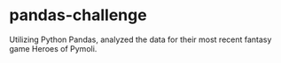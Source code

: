 # pandas-challenge
Utilizing Python Pandas, analyzed the data for their most recent fantasy game Heroes of Pymoli.
